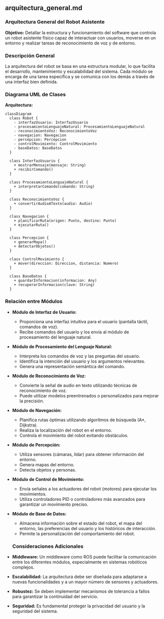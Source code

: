## arquitectura_general.md

### Arquitectura General del Robot Asistente

**Objetivo:** Detallar la estructura y funcionamiento del software que controla un robot asistente físico capaz de interactuar con usuarios, moverse en un entorno y realizar tareas de reconocimiento de voz y de entorno.

### Descripción General

La arquitectura del robot se basa en una estructura modular, lo que facilita el desarrollo, mantenimiento y escalabilidad del sistema. Cada módulo se encarga de una tarea específica y se comunica con los demás a través de una interfaz bien definida.

### Diagrama UML de Clases

**Arquitectura:**

```mermaid
classDiagram
  class Robot {
    - interfazUsuario: InterfazUsuario
    - procesamientoLenguajeNatural: ProcesamientoLenguajeNatural
    - reconocimientoVoz: ReconocimientoVoz
    - navegacion: Navegacion
    - percepcion: Percepcion
    - controlMovimiento: ControlMovimiento
    - baseDatos: BaseDatos
  }

  class InterfazUsuario {
    + mostrarMensaje(mensaje: String)
    + recibirComando()
  }

  class ProcesamientoLenguajeNatural {
    + interpretarComando(comando: String)
  }

  class ReconocimientoVoz {
    + convertirAudioATexto(audio: Audio)
  }

  class Navegacion {
    + planificarRuta(origen: Punto, destino: Punto)
    + ejecutarRuta()
  }

  class Percepcion {
    + generarMapa()
    + detectarObjetos()
  }

  class ControlMovimiento {
    + mover(direccion: Direccion, distancia: Numero)
  }

  class BaseDatos {
    + guardarInformacion(informacion: Any)
    + recuperarInformacion(clave: String)
  }

```

  ### Relación entre Módulos

* **Módulo de Interfaz de Usuario:**
  * Proporciona una interfaz intuitiva para el usuario (pantalla táctil, comandos de voz).
  * Recibe comandos del usuario y los envía al módulo de procesamiento del lenguaje natural.
* **Módulo de Procesamiento del Lenguaje Natural:**
  * Interpreta los comandos de voz y las preguntas del usuario.
  * Identifica la intención del usuario y los argumentos relevantes.
  * Genera una representación semántica del comando.
* **Módulo de Reconocimiento de Voz:**
  * Convierte la señal de audio en texto utilizando técnicas de reconocimiento de voz.
  * Puede utilizar modelos preentrenados o personalizados para mejorar la precisión.
* **Módulo de Navegación:**
  * Planifica rutas óptimas utilizando algoritmos de búsqueda (A*, Dijkstra).
  * Realiza la localización del robot en el entorno.
  * Controla el movimiento del robot evitando obstáculos.
* **Módulo de Percepción:**
  * Utiliza sensores (cámaras, lidar) para obtener información del entorno.
  * Genera mapas del entorno.
  * Detecta objetos y personas.
* **Módulo de Control de Movimiento:**
  * Envía señales a los actuadores del robot (motores) para ejecutar los movimientos.
  * Utiliza controladores PID o controladores más avanzados para garantizar un movimiento preciso.
* **Módulo de Base de Datos:**
  * Almacena información sobre el estado del robot, el mapa del entorno, las preferencias del usuario y los históricos de interacción.
  * Permite la personalización del comportamiento del robot.

  ### Consideraciones Adicionales

* **Middleware:** Un middleware como ROS puede facilitar la comunicación entre los diferentes módulos, especialmente en sistemas robóticos complejos.
* **Escalabilidad:** La arquitectura debe ser diseñada para adaptarse a nuevas funcionalidades y a un mayor número de sensores y actuadores.
* **Robustez:** Se deben implementar mecanismos de tolerancia a fallos para garantizar la continuidad del servicio.
* **Seguridad:** Es fundamental proteger la privacidad del usuario y la seguridad del sistema.